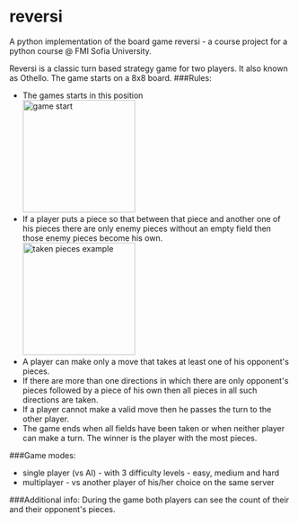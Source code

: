 reversi
=======

A python implementation of the board game reversi - a course project for a python course @ FMI Sofia University.

Reversi is a classic turn based strategy game for two players. It also known as Othello. The game starts on a 8x8 board.
###Rules:
- The games starts in this position
      <br><img alt="game start" width="200" height="200">
- If a player puts a piece so that between that piece and another one of his pieces there are only enemy pieces without an empty field then those enemy pieces become his own.
      <br><img alt="taken pieces example" width="200" height="200">
- A player can make only a move that takes at least one of his opponent's pieces.
- If there are more than one directions in which there are only opponent's pieces followed by a piece of his own then all pieces in all such directions are taken.
- If a player cannot make a valid move then he passes the turn to the other player.
- The game ends when all fields have been taken or when neither player can make a turn. The winner is the player with the most pieces.

###Game modes:
- single player (vs AI) - with 3 difficulty levels - easy, medium and hard
- multiplayer - vs another player of his/her choice on the same server

###Additional info:
During the game both players can see the count of their and their opponent's pieces.
